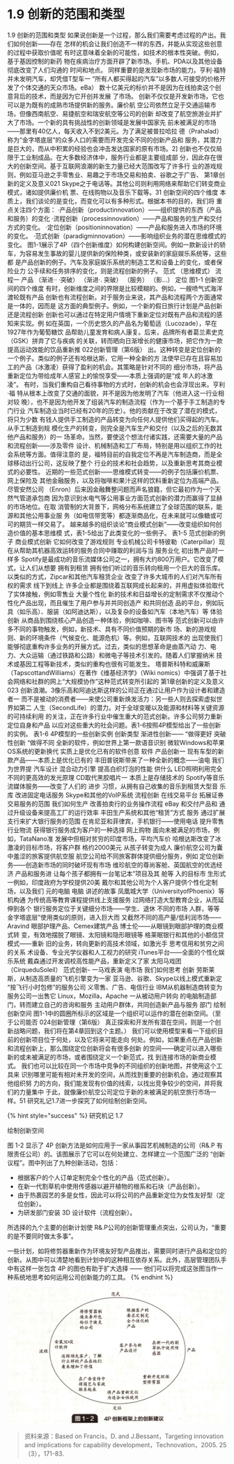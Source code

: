 # 1.9 创新的范围和类型

1.9 创新的范围和类型 如果说创新是一个过程，那么我们需要考虑过程的产出。我们如何创新——存在 怎样的机会让我们创造不一样的东西，并能从实现这些创意的过程中获取价值呢 有时这意味着全新的可能性，如技术的根本性突破。例如，基于基因控制的新药 物在疾病治疗方面开辟了新市场。手机、PDA以及其他设备彻底改变了人们沟通的 时间和地点。 同样重要的是发现新市场的能力。亨利·福特并未发明汽车，却凭借T型车一 “所有人都买得起的汽车”以多数人可接受的价格开发了个体交通的天众市场。eBa） 数十亿美元的标价并不是因为在线拍卖这个创意背后的技术，而是因为它开创并发展 了市场。 创新不仅仅是开发新市场，它也可以是为既有的成熟市场提供新的服务。廉价航 空公司依然立足于交通运输市场，但像西南航空、易捷航空和瑞安航空等公司的创新 却改变了航空旅游业并扩大了市场。一个新的具有挑战性的创新领域是发展中国家先 前未被满足的市场——那里有40亿人，每天收入不到2美元。为了满足被普拉哈拉 德（Prahalad）称为“金字塔底层”的众多人口的需要而开发完全不同的创新产品和 服务，其潜力是巨大的，而从中积累的经验也会冲击发达国家的原有市场。2] 创新也不仅仅局限于工业制成品。在大多数经济体中，服务行业都是主要组成部 分，因此存在很大的创新空间。基于互联网浪潮的新生力量已经大范围改写了许多行 业的游戏规则，例如亚马逊之手零售业、易趣之于市场交易和拍卖、谷歌之于广告、 第1章创新的定义及意义021 Skype之于电话等。其他公司则利用网络来帮助它们转变商业模式，诸如提供廉价机 票、在线购物以及音乐下载等。31 创新空间的四个维度 本质上，我们谈论的是变化，而变化可以有多种形式。根据本书的目的，我们将 重点关注四个方面： ·产品创新（productinnovation）——组织提供的东西（产品和服务）的变化 ·流程创新（processinnovation）——产品和服务的生产和交付方式的变化。 ·定位创新（positioninnovation）——产品和服务进入市场的环境的变化。 ·范式创新（paradigminnovation）——影响组织业务的潜在思维模式的变化。 图1-1展示了4P（四个创新维度）如何构建创新空间。例如一款新设计的轿 车，为容易发生事故的婴儿提供新的保险种类，或安装新的家庭娱乐系统等，这些都 是产品创新的例子。汽车及家庭娱乐系统的制造工艺和设备上的变化，或者保险业力 公手续和任务排序的变化，则是流程创新的例子。 范式 （思维模式） 流程一 产品 （渐进·· ·突破） （渐进·. 突破） （服务） （影…） 定位 图1-1 创新空间的四个维度 有时，创新维度之间的界限是比较模糊的。例如，一艘喷气式海洋渡轮既有产品 创新也有流程创新。对于服务业来说，其产品和流程两个方面通常是一体的，因而是 这方面的典型例子。例如，一个新的假日旅行计划是产品创新还是流程创新 创新也可以通过在特定用户情境下重新定位对既有产品和流程的感知来实现。例 如在英国，一个历史悠久的产品名为葡萄适（Lucozade），早在1927年作为葡萄糖饮 品帮助儿童发育和病人康复。后来，品牌所有者葛兰素史克（GSK）拼弃了它与疾病 的关联，转而晒向日渐增长的健康市场，把它作为一款提高运动效能的饮品重新推 022创新管理（第6版） 出。这种转变是定位创新的一个例子。类似的例子还有哈根达斯，它用一种全新的方 法使早已存在且容易加工的产品（冰激凌）获得了盈利的机会。其策略是针对不同的 细分市场，将产品重新定位为带给成年人感官上的愉悦享受——本质上强调的是“成 年人的冰激凌”。 有时，当我们重构自己看待事物的方式时，创新的机会也会浮现出来。亨利·福 特从根本上改变了交通的面貌，并不是因为他发明了汽车（他进入这一行业相对较 晚），也不是因为他开发了组装汽车的制造流程（作为一个基于手工制造的专门行业 汽车制造业当时已经有20年的历史）。他的贡献在于改变了潜在的模式，将只为少数 有钱人提供手工制造的产品转变为向任何人提供他们买得起的汽车。从手工制造到规 模化生产的转变，则完全是汽车生产和交付（以及之后的无数其他产品和服务）的一 场革命。当然，要使这个想法付诸实践，还需要大量的产品和流程创新——涉及零件 设计、机械制造和工厂布局，特别是用以组织工作的社会系统等方面。值得注意的 是，福特目前的自我定位不再是汽车制造商，而是全球移动出行公司，这反映了整个 行业的技术和社会趋势，以及重新思考其商业模式的必要性。 近期的一些范式创新——思维模式转变——的例子包括廉价机票、网上保险及 其他金融服务，以及将咖啡和果汁这样的饮料重新定位为高端产品。尽管安然公司 （Enron）后来因金融舞整问题而声名狼籍，但它最初作为一个天然气管道承包商 因为意识到水电气等公用事业方面范式创新的潜力而赢得了显赫的市场地位。在取 消管制的大背景下，网格分布系统建立了全球范围的联系，能源和其他公用事业服 务（如电信带宽等）都逐渐商品化，在未来就可以像糖或可可的期货一样交易了。 越来越多的组织谈论“商业模式创新”——改变组织如何创造价值的基本思维模 式，表1-5给出了此类变化的一些例子。 表1-5 范式创新的例子 商业模式创新 它如何改变了游戏规则 专业机械公司卡特彼勒（Caterpillar）现在从帮助其机器高效运转的服务合同中赚取的利润与当 服务业化 初出售产品时一样多 Spotify是最成功的音乐流媒体公司之一，拥有大约800万用户。它改变了模式，让人们从想要 拥有到租赁 拥有他们听过的音乐转向租用一个巨大的音乐库。以类似的方式，Zipcar和其他汽车租赁企业 改变了许多大城市的人们对汽车所有权的需求 线下到线上 许多企业都是围绕着互联网成长起来的，并用虚拟体验取代了实体接触，例如零售业 大量个性化 新的技术和日益增长的定制需求不仅推动个性化产品出现，而且催生了用户参与并共同创造产 和共同创造 品的平台，例如玩具（如乐高）、服装（如阿迪达斯），以及复杂的设备如汽车（本地汽车）等 体验创新 从商品到围绕核心产品创造一种体验，例如咖啡、图书等 范式创新可以由许多不同的事物触发，例如，新技术、具有不同价值预期的新市 场、新的游戏规则、新的环境条件（气候变化、能源危机）等。例如，互联网技术的 出现使我们能够彻底重构许多业务的开展方式。过去，类似的思想革命是由蒸汽动 力、电力、大众运输（通过铁路和公路）和微电子等技术引发的。随着人们掌握纳米 技术或基因工程等新技术，类似的重构也很有可能发生。 塔普斯科特和威廉斯（TapscottandWilliams）在著作《维基经济学》（Wiki nomics）中强调了基于社会网络和社群的网上“大规模协作”这种范式转变所引起的 第1章创新的定义及意义023 创新浪潮。3像乐高和阿迪达斯这样的公司正在通过让用户作为设计者和建造者一 而不是被动的消费者——来使公司重新焕发活力：另一些人则去探索虚拟世界如第二 人生（SecondLife）的潜力。对于全球变暖以及能源和材料等关键资源的可持续利用 的关注，正在许多行业中催生重大的范式创新。许多公司努力重新定位自身和产品 以应对这些重大的社会问题。表1-6按照4P模型给出了一些创新的实例。 表1-6 4P模型的一些创新实例 创新类型 渐进性创新—— “做得更好 突破性创新 “做得不同 全新的软件，例如世界上第一款语音识别 微软Windows和苹果OS系统的更新换代 实质上是优化已有的软件创意 软件 产品创新一 现有车型的新款产品——本质上是优化已有的 丰田普锐斯带来了一种全新的概念——油电 我们为世界提 汽车设计 混合动力引擎 提高白织灯泡的性能 供什么 LED照明利用完全不同的更高效的发光原理 CD取代黑胶唱片一 本质上是存储技术的 Spotify等音乐流媒体服务——改变了人们的 进步 习惯，从拥有自己收集的音乐到租赁大型音 乐库 改进固定电话服务 Skype和其他的VoIP系统 流程创新 在线交易平台 拓展证券交易服务的范围 我们如何生产 改善拍卖行的业务操作流程 eBay 和交付产品和 通过升级设备来提高工厂的运行效率 丰田生产系统和其他“租赁”方式 服务 通过扩展支行来扩大银行服务的范围 在肯尼亚和菲律宾，手机银行——使用电话 提升零售行业物流 获得银行服务成为客户的一种选择 网上购物 面向未被满足的市场，例如，TataNano准 发展中但相对贫穷的印度市场，平均汽车价 哈根达斯改变了冰激凌的目标市场，将客户群 格约2000美元 从孩子转变为成人 廉价航空公司为囊中羞涩的旅客提供航空服 航空公司给不同旅客群体提供细分服务，例如 定位创新 务——创造新市场的同时破坏现有市场 维珍航空的尊尚客舱、英国航空的优选经济 产品和服务进 让每个孩子都拥有一台笔记本”项目及其 舱等 入的目标市 生形式一例如，印度政府为学校提供20美 戴尔和其他公司为个人客户提供个性化定制 场，以及我们 元的电脑 电脑 讲述的故事 凤凰城大学（UniversityofPhoenix）等机构通 为传统高等教育课程提供线上支援服务 过网络打造大型教育企业，从而延伸到各个 银行服务定位于关键细分市场——学生、退休 不同的市场 人群，等等 金字塔底层”使用类似的原则，进入巨大而 又截然不同的高产量/低利润市场——Aravind 眼部护理产品、Cemex建筑产品 博士伦——从眼镜到眼部护理的商业模式转 变，有效地摆脱了眼镜、太阳镜和隐形眼镜等 格莱眠银行和其他的小额信贷模式——重新 旧的业务，转向更新的高技术领域，如激光手 思考信用和贫穷之间的关系 术设备、专业光学仪器和人工视力的研究 iTunes平台——全面的个性化娱乐系统 戴森通过开发调校高性能产品，重新定义了家 太阳马戏团（CirqueduSoleil） 范式创新- 一马戏表演 电市场 我们如何思考 创新 劳斯莱斯，从制造高质量的飞机引擎变为一家 亚马逊、谷歌、Skype以线上模式重新定 “按飞行小时包修”的服务公司 义零售、广告、电信行业 IBM从机器制造商转变为服务公司一出售它 Linux，Mozilla，Apache 一从被动用户转向 的电脑制造部门，转而建立自己的咨询和服务 主动用户群体，共同创造新产品与服务 部门 绘制创新空间 图1-1中的圆圈所标示的区域是一个组织可以运作的潜在创新空间。（至于公司能否 024创新管理（第6版） 真正探索和开发所有潜在空间，则是一个创新战略问题，我们将在第4章回到这个主题。） 我们可以使用模型来看一下组织目前的创新项目位于何处，以及它将来可能走向 何处。例如，如果重点在产品创新和流程创新上，那么围绕定位创新将会有很多创新 的空间——确定可以进入哪些新的或未被满足的市场，或者围绕定义一个新范式，找 到连接市场的新商业模式。 我们也可以比较在同一个市场中竞争的不同组织的创新地图，并使用这个工具来 识别哪里可能有相对未开发的空间，从而找到重要的创新机会。通过观察其他组织努 力的方向，我们能发现有价值的线索，以找出竞争较少的空间，并将我们的力量集中 于此，就像廉价航空公司定位于新的未被满足的航空旅行市场一样。51 研究礼记1.7进一步探究了如何绘制创新空间。&#x20;



{% hint style="success" %}
研究机记 1.7

绘制创新空间

图 1-2 显示了 4P 创新方法是如何应用于一家从事园艺机械制造的公司（R&.P 有限责任公司）的。该图展示了它可以在何处建立、怎样建立一个范围广泛的 “创新 议程”。图中列出了九种创新活动，包括：

* 根据客户的个人订单定制完全个性化的产品（范式创新）。&#x20;
* 在新一代割草机中使用传感器以避开植物的根系和石块（产品创新）。&#x20;
* 由于热裹园艺的多是女性，因此可以将公司的产品重新定位为女性友好型（定 位创新）。&#x20;
* 为研发部门安装 3D 设计软件（流程创新）。&#x20;

&#x20;   所选择的九个主要的创新计划使 R&.P公司的创新管理重点突出，公司认为，“重要的是不要同时做太多事”。

&#x20;   一些计划，如将修剪器重新作为环境友好型产品推出，需要同时进行产品和定位的创新。从图中可以清楚地看到计划中的这种相互依存关系。此外，高层管理团队手中有这样一张包含 4P 的图也有助于扩大选择 —— 他们可以将完成这张图当作一种系统地思考如何运用公司创新能力的工具。
{% endhint %}



![](../.gitbook/assets/1-2.jpg)

> 资料来源：Based on Francis，D. and J.Bessant，Targeting innovation and implications for capability development，Technovation，2005. 25（3），171-83.&#x20;

